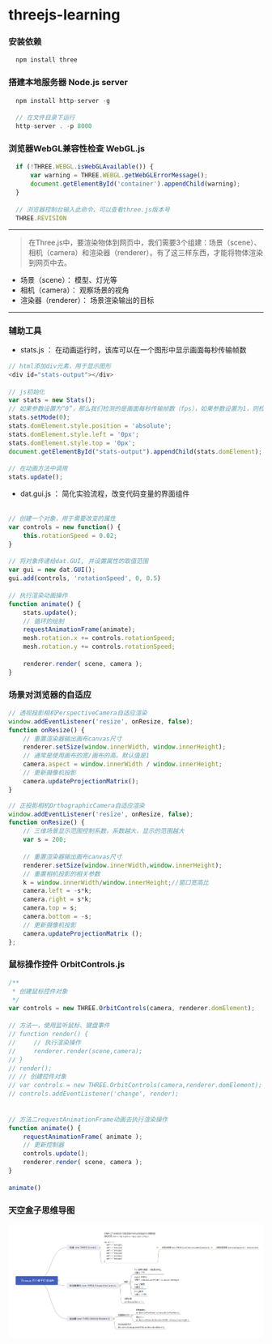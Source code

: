 # threejs-learning

### 安装依赖
```javascript
  npm install three
```

### 搭建本地服务器  Node.js server
```javascript
  npm install http-server -g

  // 在文件目录下运行
  http-server . -p 8000
```

### 浏览器WebGL兼容性检查 WebGL.js
```javascript
  if (!THREE.WEBGL.isWebGLAvailable()) {
      var warning = THREE.WEBGL.getWebGLErrorMessage();
      document.getElementById('container').appendChild(warning);
  }

  // 浏览器控制台输入此命令，可以查看three.js版本号
  THREE.REVISION
```
-----


> 在Three.js中，要渲染物体到网页中，我们需要3个组建：场景（scene）、相机（camera）和渲染器（renderer）。有了这三样东西，才能将物体渲染到网页中去。

- 场景（scene）： 模型、灯光等
- 相机（camera）： 观察场景的视角
- 渲染器（renderer）： 场景渲染输出的目标

----

### 辅助工具
- stats.js ： 在动画运行时，该库可以在一个图形中显示画面每秒传输帧数
```javascript
// html添加div元素，用于显示图形
<div id="stats-output"></div>

// js初始化
var stats = new Stats();
// 如果参数设置为“0”，那么我们检测的是画面每秒传输帧数（fps），如果参数设置为1，则检测的是画面渲染时间
stats.setMode(0);
stats.domElement.style.position = 'absolute';
stats.domElement.style.left = '0px';
stats.domElement.style.top = '0px';
document.getElementById("stats-output").appendChild(stats.domElement);

// 在动画方法中调用
stats.update();
```

- dat.gui.js ： 简化实验流程，改变代码变量的界面组件
```javascript

// 创建一个对象，用于需要改变的属性
var controls = new function() {
    this.rotationSpeed = 0.02;
}

// 将对象传递给dat.GUI, 并设置属性的取值范围
var gui = new dat.GUI();
gui.add(controls, 'rotationSpeed', 0, 0.5)

// 执行渲染动画操作
function animate() {
    stats.update();
    // 循环的绘制
    requestAnimationFrame(animate);
    mesh.rotation.x += controls.rotationSpeed;
    mesh.rotation.y += controls.rotationSpeed;

    renderer.render( scene, camera );
}
```

### 场景对浏览器的自适应
```javascript
// 透视投影相机PerspectiveCamera自适应渲染
window.addEventListener('resize', onResize, false);
function onResize() {
    // 重置渲染器输出画布canvas尺寸
    renderer.setSize(window.innerWidth, window.innerHeight);
    // 通常是使用画布的宽/画布的高。默认值是1
    camera.aspect = window.innerWidth / window.innerHeight;
    // 更新摄像机投影
    camera.updateProjectionMatrix();
}
```

```javascript
// 正投影相机OrthographicCamera自适应渲染
window.addEventListener('resize', onResize, false);
function onResize() {
    // 三维场景显示范围控制系数，系数越大，显示的范围越大
    var s = 200; 

    // 重置渲染器输出画布canvas尺寸
    renderer.setSize(window.innerWidth,window.innerHeight);
    // 重置相机投影的相关参数
    k = window.innerWidth/window.innerHeight;//窗口宽高比
    camera.left = -s*k;
    camera.right = s*k;
    camera.top = s;
    camera.bottom = -s;
    // 更新摄像机投影
    camera.updateProjectionMatrix ();
};
```

### 鼠标操作控件 OrbitControls.js
```javascript
/**
 * 创建鼠标控件对象
 */
var controls = new THREE.OrbitControls(camera, renderer.domElement);

// 方法一，使用监听鼠标、键盘事件
// function render() {
//     // 执行渲染操作
//     renderer.render(scene,camera);
// }
// render();
// // 创建控件对象
// var controls = new THREE.OrbitControls(camera,renderer.domElement);
// controls.addEventListener('change', render);


// 方法二requestAnimationFrame动画去执行渲染操作
function animate() {
    requestAnimationFrame( animate );
    // 更新控制器
    controls.update();
    renderer.render( scene, camera );
}

animate()
```

### 天空盒子思维导图
![Alt text](./天空盒子程序结构.png)
